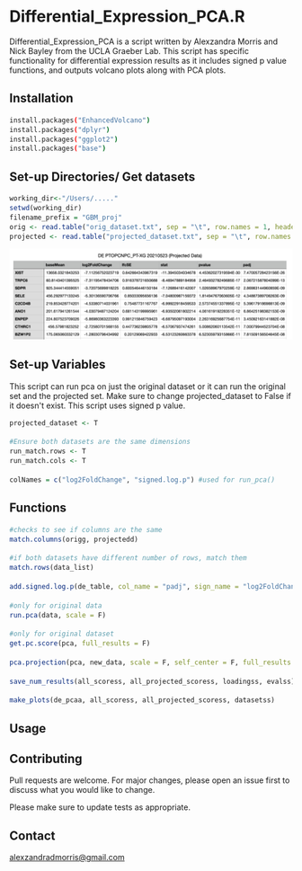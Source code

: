 # Differential_Expression_PCA.R

Differential_Expression_PCA is a script written by Alexzandra Morris and Nick Bayley from the UCLA Graeber Lab. This script has specific functionality for differential expression results as it includes signed p value functions, and outputs volcano plots along with PCA plots. 

## Installation

[//]: # "Use the package manager [pip](https://pip.pypa.io/en/stable/) to install foobar."

```bash
install.packages("EnhancedVolcano")
install.packages("dplyr")
install.packages("ggplot2")
install.packages("base")
```
## Set-up Directories/ Get datasets
```r
working_dir<-"/Users/....."
setwd(working_dir)
filename_prefix = "GBM_proj"
orig <- read.table("orig_dataset.txt", sep = "\t", row.names = 1, header = T)
projected <- read.table("projected_dataset.txt", sep = "\t", row.names = 1, header = T)
```


![Projected Data Input Format](https://github.com/1014violin/PCA/blob/main/projected_data2.png)

## Set-up Variables

This script can run pca on just the original dataset or it can run the original set and the projected set. Make sure to change projected_dataset to False if it doesn't exist. This script uses signed p value. 

```r
projected_dataset <- T

#Ensure both datasets are the same dimensions
run_match.rows <- T 
run_match.cols <- T 

colNames = c("log2FoldChange", "signed.log.p") #used for run_pca()
```
## Functions
```r
#checks to see if columns are the same 
match.columns(origg, projectedd)

#if both datasets have different number of rows, match them
match.rows(data_list) 

add.signed.log.p(de_table, col_name = "padj", sign_name = "log2FoldChange")

#only for original data
run.pca(data, scale = F)

#only for original dataset 
get.pc.score(pca, full_results = F)

pca.projection(pca, new_data, scale = F, self_center = F, full_results = F)

save_num_results(all_scoress, all_projected_scoress, loadingss, evalss)

make_plots(de_pcaa, all_scoress, all_projected_scoress, datasetss)
```



## Usage



## Contributing
Pull requests are welcome. For major changes, please open an issue first to discuss what you would like to change.

Please make sure to update tests as appropriate.

## Contact
alexzandradmorris@gmail.com
